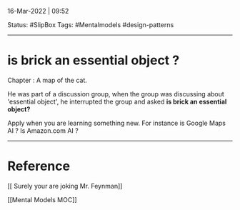 16-Mar-2022 | 09:52

Status: #SlipBox 
Tags: #Mentalmodels #design-patterns


---
# is brick an essential object ?
Chapter : A map of the cat.

He was part of a discussion group, when the group was discussing about 'essential object', he interrupted the group and asked **is brick an essential object?**

 Apply when you are learning something new. For instance is Google Maps AI ? Is Amazon.com AI ?
   

---
# Reference

[[ Surely your are joking Mr. Feynman]]

[[Mental Models MOC]]